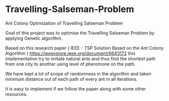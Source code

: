 # Travelling-Salseman-Problem
Ant Colony Optimization of Travelling Salseman Problem

Goal of this project was to optimise the Travelling Salseman Problem by applying Genetic algorithm.

Based on this research paper ( IEEE - TSP Solution Based on the Ant Colony Algorithm ) https://ieeexplore.ieee.org/document/6643172 this implementation try to imitate natural ants and thus find the shortest path from one city to another using level of pheromone on the path.

We have kept a lot of scope of randomness in the algorithm and taken minimum distance out of each path of every ant in all iterations.

It is easy to implement if we follow the paper along with some other resources.
